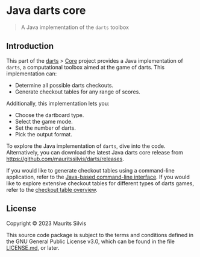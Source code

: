 # Java darts core

> A Java implementation of the `darts` toolbox

## Introduction

This part of the [darts](https://github.com/mauritssilvis/darts) > [Core](https://github.com/mauritssilvis/darts/tree/main/core) project provides a Java implementation of `darts`, a computational toolbox aimed at the game of darts.
This implementation can:

- Determine all possible darts checkouts.
- Generate checkout tables for any range of scores.

Additionally, this implementation lets you:

- Choose the dartboard type.
- Select the game mode.
- Set the number of darts.
- Pick the output format.

To explore the Java implementation of `darts`, dive into the code.
Alternatively, you can download the latest Java darts core release from https://github.com/mauritssilvis/darts/releases.

If you would like to generate checkout tables using a command-line application, refer to the [Java-based command-line interface](https://github.com/mauritssilvis/darts/tree/main/cli/java-darts-cli).
If you would like to explore extensive checkout tables for different types of darts games, refer to the [checkout table overview](https://github.com/mauritssilvis/darts/tree/main/tables/md-darts-tables).

## License

Copyright © 2023 Maurits Silvis

This source code package is subject to the terms and conditions defined in the GNU General Public License v3.0, which can be found in the file [LICENSE.md](LICENSE.md), or later.
